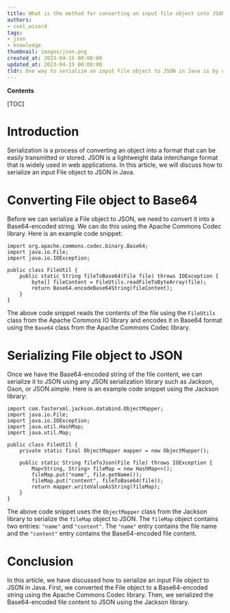 ```yaml
---
title: What is the method for converting an input file object into JSON serialization?
authors:
- cool_wizard
tags:
- json
- knowledge
thumbnail: images/json.png
created_at: 2023-04-15 00:00:00
updated_at: 2023-04-15 00:00:00
tldr: One way to serialize an input File object to JSON in Java is by using a JSON library like Jackson or Gson.
---
```


**Contents**

[TOC]

# Introduction

Serialization is a process of converting an object into a format that can be easily transmitted or stored. JSON is a lightweight data interchange format that is widely used in web applications. In this article, we will discuss how to serialize an input File object to JSON in Java.

# Converting File object to Base64

Before we can serialize a File object to JSON, we need to convert it into a Base64-encoded string. We can do this using the Apache Commons Codec library. Here is an example code snippet:

```
import org.apache.commons.codec.binary.Base64;
import java.io.File;
import java.io.IOException;

public class FileUtil {
    public static String fileToBase64(File file) throws IOException {
        byte[] fileContent = FileUtils.readFileToByteArray(file);
        return Base64.encodeBase64String(fileContent);
    }
}
```

The above code snippet reads the contents of the file using the `FileUtils` class from the Apache Commons IO library and encodes it in Base64 format using the `Base64` class from the Apache Commons Codec library.

# Serializing File object to JSON

Once we have the Base64-encoded string of the file content, we can serialize it to JSON using any JSON serialization library such as Jackson, Gson, or JSON.simple. Here is an example code snippet using the Jackson library:

```
import com.fasterxml.jackson.databind.ObjectMapper;
import java.io.File;
import java.io.IOException;
import java.util.HashMap;
import java.util.Map;

public class FileUtil {
    private static final ObjectMapper mapper = new ObjectMapper();

    public static String fileToJson(File file) throws IOException {
        Map<String, String> fileMap = new HashMap<>();
        fileMap.put("name", file.getName());
        fileMap.put("content", fileToBase64(file));
        return mapper.writeValueAsString(fileMap);
    }
}
```

The above code snippet uses the `ObjectMapper` class from the Jackson library to serialize the `fileMap` object to JSON. The `fileMap` object contains two entries: `"name"` and `"content"`. The `"name"` entry contains the file name and the `"content"` entry contains the Base64-encoded file content.

# Conclusion

In this article, we have discussed how to serialize an input File object to JSON in Java. First, we converted the File object to a Base64-encoded string using the Apache Commons Codec library. Then, we serialized the Base64-encoded file content to JSON using the Jackson library.
